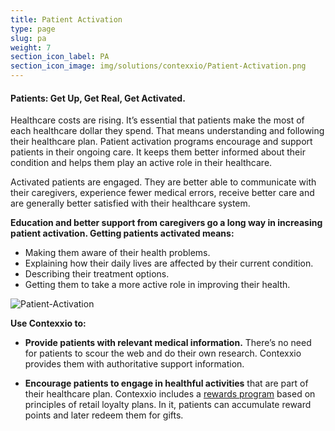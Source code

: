 ```yaml
---
title: Patient Activation
type: page
slug: pa
weight: 7
section_icon_label: PA
section_icon_image: img/solutions/contexxio/Patient-Activation.png
---
```


#### Patients: Get Up, Get Real, Get Activated.

Healthcare costs are rising. It’s essential that patients make the most of each healthcare dollar they spend. That means understanding and following their healthcare plan. Patient activation programs encourage and support patients in their ongoing care. It keeps them better informed about their condition and helps them play an active role in their healthcare.

Activated patients are engaged. They are better able to communicate with their caregivers, experience fewer medical errors, receive better care and are generally better satisfied with their healthcare system.

**Education and better support from caregivers go a long way in increasing patient activation. Getting patients activated means:**

* Making them aware of their health problems.
* Explaining how their daily lives are affected by their current condition.
* Describing their treatment options.
* Getting them to take a more active role in improving their health.

![Patient-Activation](/img/solutions/contexxio/Patient-Activation-1.jpg#center)

**Use Contexxio to:**

* **Provide patients with relevant medical information.** There’s no need for patients to scour the web and do their own research. Contexxio provides them with authoritative support information.

* **Encourage patients to engage in healthful activities** that are part of their healthcare plan. Contexxio includes a [rewards program](/solutions/contexxio/#loyalty-and-rewards) based on principles of retail loyalty plans. In it, patients can accumulate reward points and later redeem them for gifts.